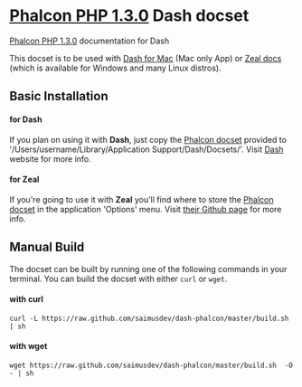# [Phalcon PHP 1.3.0](http://foundation.zurb.com) Dash docset


[Phalcon PHP 1.3.0](http://phalconphp.com/en/) documentation for Dash

This docset is to be used with [Dash for Mac](http://kapeli.com/dash) (Mac only App) or [Zeal docs]( http://zealdocs.org) (which is available for Windows and many Linux distros).

## Basic Installation

#### for Dash

If you plan on using it with **Dash**, just copy the [Phalcon docset](https://github.com/simioprg/dash-phalcon/releases/download/v1.0.2/Phalcon.zip) provided to '/Users/username/Library/Application Support/Dash/Docsets/'. Visit [Dash](http://kapeli.com/dash) website for more info.

#### for Zeal

If you're going to use it with **Zeal** you'll find where to store the [Phalcon docset](https://github.com/simioprg/dash-phalcon/releases/download/v1.0.2/Phalcon.zip) in the application 'Options' menu. Visit [their Github page](https://github.com/jkozera/zeal) for more info. 


## Manual Build

The docset can be built by running one of the following commands in your terminal. You can build the docset with either `curl` or `wget`.

#### with curl

`curl -L https://raw.github.com/saimusdev/dash-phalcon/master/build.sh | sh`

#### with wget

`wget https://raw.github.com/saimusdev/dash-phalcon/master/build.sh  -O - | sh`
